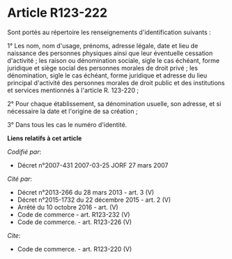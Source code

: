 # Article R123-222

Sont portés au répertoire les renseignements d'identification suivants :

1° Les nom, nom d'usage, prénoms, adresse légale, date et lieu de naissance des personnes physiques ainsi que leur éventuelle
cessation d'activité ; les raison ou dénomination sociale, sigle le cas échéant, forme juridique et siège social des
personnes morales de droit privé ; les dénomination, sigle le cas échéant, forme juridique et adresse du lieu principal
d'activité des personnes morales de droit public et des institutions et services mentionnés à l'article R. 123-220 ;

2° Pour chaque établissement, sa dénomination usuelle, son adresse, et si nécessaire la date et l'origine de sa création ;

3° Dans tous les cas le numéro d'identité.

**Liens relatifs à cet article**

_Codifié par_:

  - Décret n°2007-431 2007-03-25 JORF 27 mars 2007

_Cité par_:

  - Décret n°2013-266 du 28 mars 2013 - art. 3 (V)
  - Décret n°2015-1732 du 22 décembre 2015 - art. 2 (V)
  - Arrêté du 10 octobre 2016 - art. (V)
  - Code de commerce - art. R123-232 (V)
  - Code de commerce. - art. R123-226 (V)

_Cite_:

  - Code de commerce. - art. R123-220 (V)
